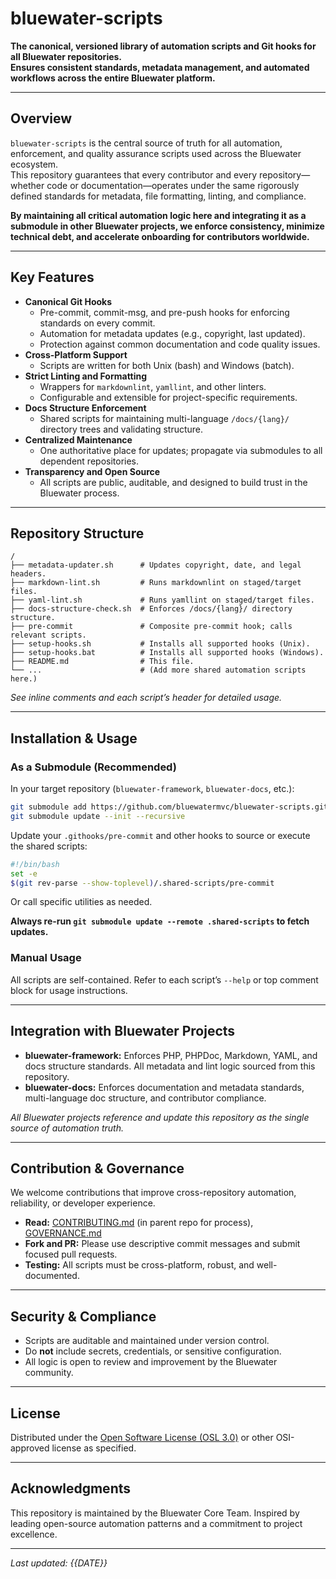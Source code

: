 # bluewater-scripts

**The canonical, versioned library of automation scripts and Git hooks for all Bluewater repositories.  
Ensures consistent standards, metadata management, and automated workflows across the entire Bluewater platform.**

---

## Overview

`bluewater-scripts` is the central source of truth for all automation, enforcement, and quality assurance scripts used across the Bluewater ecosystem.  
This repository guarantees that every contributor and every repository—whether code or documentation—operates under the same rigorously defined standards for metadata, file formatting, linting, and compliance.

**By maintaining all critical automation logic here and integrating it as a submodule in other Bluewater projects, we enforce consistency, minimize technical debt, and accelerate onboarding for contributors worldwide.**

---

## Key Features

- **Canonical Git Hooks**  
  - Pre-commit, commit-msg, and pre-push hooks for enforcing standards on every commit.
  - Automation for metadata updates (e.g., copyright, last updated).
  - Protection against common documentation and code quality issues.
- **Cross-Platform Support**  
  - Scripts are written for both Unix (bash) and Windows (batch).
- **Strict Linting and Formatting**  
  - Wrappers for `markdownlint`, `yamllint`, and other linters.
  - Configurable and extensible for project-specific requirements.
- **Docs Structure Enforcement**  
  - Shared scripts for maintaining multi-language `/docs/{lang}/` directory trees and validating structure.
- **Centralized Maintenance**  
  - One authoritative place for updates; propagate via submodules to all dependent repositories.
- **Transparency and Open Source**  
  - All scripts are public, auditable, and designed to build trust in the Bluewater process.

---

## Repository Structure

```text
/
├── metadata-updater.sh      # Updates copyright, date, and legal headers.
├── markdown-lint.sh         # Runs markdownlint on staged/target files.
├── yaml-lint.sh             # Runs yamllint on staged/target files.
├── docs-structure-check.sh  # Enforces /docs/{lang}/ directory structure.
├── pre-commit               # Composite pre-commit hook; calls relevant scripts.
├── setup-hooks.sh           # Installs all supported hooks (Unix).
├── setup-hooks.bat          # Installs all supported hooks (Windows).
├── README.md                # This file.
└── ...                      # (Add more shared automation scripts here.)
````

*See inline comments and each script’s header for detailed usage.*

---

## Installation & Usage

### **As a Submodule (Recommended)**

In your target repository (`bluewater-framework`, `bluewater-docs`, etc.):

```bash
git submodule add https://github.com/bluewatermvc/bluewater-scripts.git .shared-scripts
git submodule update --init --recursive
```

Update your `.githooks/pre-commit` and other hooks to source or execute the shared scripts:

```bash
#!/bin/bash
set -e
$(git rev-parse --show-toplevel)/.shared-scripts/pre-commit
```

Or call specific utilities as needed.

**Always re-run `git submodule update --remote .shared-scripts` to fetch updates.**

### **Manual Usage**

All scripts are self-contained.
Refer to each script’s `--help` or top comment block for usage instructions.

---

## Integration with Bluewater Projects

* **bluewater-framework:**
  Enforces PHP, PHPDoc, Markdown, YAML, and docs structure standards.
  All metadata and lint logic sourced from this repository.
* **bluewater-docs:**
  Enforces documentation and metadata standards, multi-language doc structure, and contributor compliance.

*All Bluewater projects reference and update this repository as the single source of automation truth.*

---

## Contribution & Governance

We welcome contributions that improve cross-repository automation, reliability, or developer experience.

* **Read:**
  [CONTRIBUTING.md](../CONTRIBUTING.md) (in parent repo for process),
  [GOVERNANCE.md](../GOVERNANCE.md)
* **Fork and PR:**
  Please use descriptive commit messages and submit focused pull requests.
* **Testing:**
  All scripts must be cross-platform, robust, and well-documented.

---

## Security & Compliance

* Scripts are auditable and maintained under version control.
* Do **not** include secrets, credentials, or sensitive configuration.
* All logic is open to review and improvement by the Bluewater community.

---

## License

Distributed under the [Open Software License (OSL 3.0)](./LICENSE) or other OSI-approved license as specified.

---

## Acknowledgments

This repository is maintained by the Bluewater Core Team.
Inspired by leading open-source automation patterns and a commitment to project excellence.

---

*Last updated: {{DATE}}*
